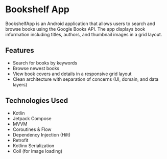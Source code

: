 # Bookshelf App  

BookshelfApp is an Android application that allows users to search and browse books using the Google Books API. The app displays book information including titles, authors, and thumbnail images in a grid layout.  

## Features  

- Search for books by keywords  
- Browse newest books  
- View book covers and details in a responsive grid layout  
- Clean architecture with separation of concerns (UI, domain, and data layers) 

## Technologies Used  

- Kotlin
- Jetpack Compose
- MVVM 
- Coroutines & Flow
- Dependency Injection (Hilt)  
- Retrofit 
- Kotlinx Serialization   
- Coil (for image loading) 
